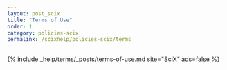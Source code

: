 ```yaml
---
layout: post_scix
title: "Terms of Use"
order: 1
category: policies-scix
permalink: /scixhelp/policies-scix/terms
---
```


{% include _help/terms/_posts/terms-of-use.md site="SciX" ads=false %}
